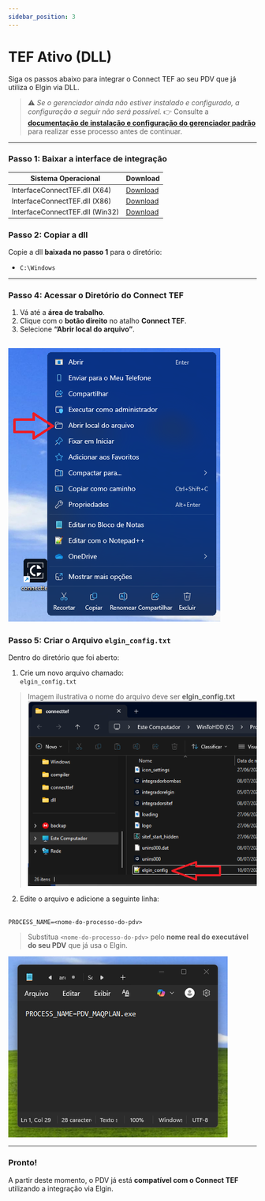 ```yaml
---
sidebar_position: 3
---
```


# TEF Ativo (DLL)

Siga os passos abaixo para integrar o Connect TEF ao seu PDV que já utiliza o Elgin via DLL.

> ⚠️ *Se o gerenciador ainda não estiver instalado e configurado, a configuração a seguir não será possível.*
> 👉 Consulte a [**documentação de instalação e configuração do gerenciador padrão**](../../guia-ativacao/windows.md) para realizar esse processo antes de continuar.

---

### Passo 1: Baixar a interface de integração

| Sistema Operacional                 | Download |
|-------------------------------------|----------|
| InterfaceConnectTEF.dll (X64)       | [Download](https://arquivos.pdvpos.com.br/connecttef/gerenciador-padrao/dll/InterfaceConnectTEF-X64.dll)   |
| InterfaceConnectTEF.dll (X86)       | [Download](https://arquivos.pdvpos.com.br/connecttef/gerenciador-padrao/dll/InterfaceConnectTEF-X86.dll)   |
| InterfaceConnectTEF.dll (Win32)     | [Download](https://arquivos.pdvpos.com.br/connecttef/gerenciador-padrao/dll/InterfaceConnectTEF-Win32.dll) |


### Passo 2: Copiar a dll

Copie a dll **baixada no passo 1** para o diretório:

- `C:\Windows`

---

### Passo 4: Acessar o Diretório do Connect TEF

1. Vá até a **área de trabalho**.
2. Clique com o **botão direito** no atalho **Connect TEF**.
3. Selecione **“Abrir local do arquivo”**.

![img_6.png](img_6.png)
---

### Passo 5: Criar o Arquivo `elgin_config.txt`

Dentro do diretório que foi aberto:

1. Crie um novo arquivo chamado:  
   `elgin_config.txt`

> Imagem ilustrativa o nome do arquivo deve ser **elgin_config.txt**
![img.png](img.png)

2. Edite o arquivo e adicione a seguinte linha:

```

PROCESS_NAME=<nome-do-processo-do-pdv>

```

> Substitua `<nome-do-processo-do-pdv>` pelo **nome real do executável do seu PDV** que já usa o Elgin.

![img_1.png](img_1.png)

---

### Pronto!

A partir deste momento, o PDV já está **compatível com o Connect TEF** utilizando a integração via Elgin.